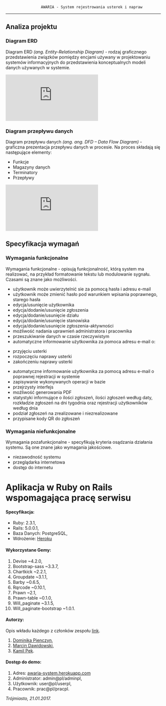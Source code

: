 					AWARIA - System rejestrowania usterek i napraw
----------------------------------------------------------------------------------------------------------------------------
## Analiza projektu

### Diagram ERD

Diagram ERD *(ang. Entity-Relationship Diagram)* - rodzaj graficznego przedstawienia związków pomiędzy encjami używany w projektowaniu systemów informacyjnych do przedstawienia konceptualnych modeli danych używanych w systemie.

![Diagram ERD](https://github.com/dpienczyn/awaria1/ERD.pdf)

### Diagram przepływu danych

Diagram przepływu danych *(ang. ang. DFD – Data Flow Diagram)* - graficzna prezentacja przepływu danych w procesie. Na proces składają się następujące elementy:

* Funkcje
* Magazyny danych
* Terminatory
* Przepływy

![Diagram DFD](https://github.com/dpienczyn/awaria1/UseCase.pdf)

## Specyfikacja wymagań

### Wymagania funkcjonalne

Wymagania funkcjonalne - opisują funkcjonalność, którą system ma realizować, na przykład formatowanie tekstu lub modulowanie sygnału. Czasami są znane jako możliwości.

* użytkownik może uwierzytelnić sie za pomocą hasła i adresu e-mail
* użytkownik może zmienić hasło pod warunkiem wpisania poprawnego, starego hasła
* edycja/usunięcie użytkownika
* edycja/dodanie/usunięcie zgłoszenia
* edycja/dodanie/usunięcie działu
* edycja/dodanie/usunięcie stanowiska
* edycja/dodanie/usunięcie zgłoszenia-aktywności
* możliwość nadania uprawnień administratora i pracownika
* przeszukiwanie danych w czasie rzeczywistym
* automatyczne informowanie użytkownika za pomoca adresu e-mail o:
- przyjęciu usterki
- rozpoczęciu naprawy usterki
- zakończeniu naprawy usterki
* automatyczne informowanie użytkownika za pomocą adresu e-mail o poprawnej rejestracji w systemie
* zapisywanie wykonywanych operacji w bazie
* przejrzysty interfejs
* możliwość generowania PDF
* statystyki informujące o ilości zgłoszeń, ilości zgłoszeń według daty, rozkładzie zgłoszeń na dni tygodnia oraz rejestracji użytkowników według dnia
* podział zgłoszeń na zrealizowane i niezrealizowane
* przypisane kody QR do zgłoszeń

### Wymagania niefunkcjonalne 

Wymagania pozafunkcjonalne - specyfikują kryteria osądzania działania systemu. Są one znane jako wymagania jakościowe.

* niezawodność systemu
* przeglądarka internetowa
* dostęp do internetu



# Aplikacja w Ruby on Rails wspomagająca pracę serwisu

#### Specyfikacja:
* Ruby: 2.3.1,
* Rails: 5.0.0.1,
* Baza Danych: PostgreSQL,
* Wdrożenie: [Heroku](https://awaria.herokuapp.com/)

#### Wykorzystane Gemy:
1. Devise ~4.2.0,
1. Bootstrap-sass ~3.3.7,
1. Chartkick ~2.2.1,
1. Groupdate ~3.1.1,
1. Barby ~0.6.5,
1. Rqrcode ~0.10.1,
1. Prawn ~2.1,
1. Prawn-table ~0.1.0,
1. Will_paginate ~3.1.5,
1. Will_paginate-bootstrap ~1.0.1.

#### Autorzy:
Opis wkładu każdego z członków zespołu [link](https://github.com/kamilpek/ror-awaria/blob/master/docs/opis.pdf).
1. [Dominika Pienczyn](https://github.com/dpienczyn),
1. [Marcin Dawidowski](https://github.com/mdawidowski),
1. [Kamil Pek](https://github.com/kamilpek).

#### Dostęp do demo:
1. Adres: [awaria-system.herokuapp.com](https://awaria-system.herokuapp.com/)
1. Administrator: admin@pl/adminpl,
1. Użytkownik: user@pl/userpl,
1. Pracownik: prac@pl/pracpl.

*Trójmiasto, 21.01.2017.*
